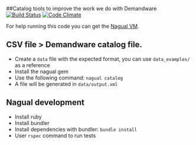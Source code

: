 ##Catalog tools to improve the work we do with Demandware
[![Build Status](https://travis-ci.org/sawyer-effect/nagual.svg?branch=master)](https://travis-ci.org/sawyer-effect/nagual)
[![Code Climate](https://codeclimate.com/github/sawyer-effect/nagual/badges/gpa.svg)](https://codeclimate.com/github/sawyer-effect/nagual)

For help running this code you can get the [Nagual VM](https://github.com/sawyer-effect/nagual-vm).

## CSV file > Demandware catalog file.

* Create a `data` file with the expected format, you can use `data_examples/` as a reference
* Install the nagual gem
* Use the following command: `nagual catalog`
* A file will be generated in `data/output.xml`

## Nagual development

* Install ruby
* Install bundler
* Install dependencies with bundler: `bundle install`
* User `rspec` command to run tests
